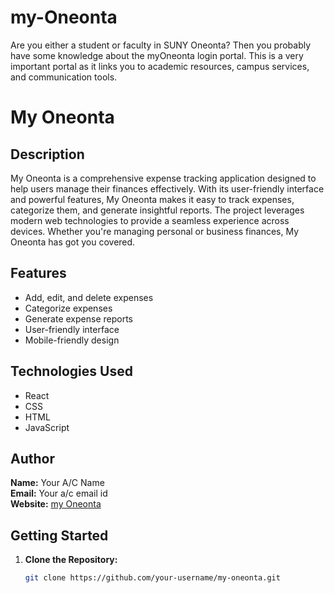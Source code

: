 # my-Oneonta
Are you either a student or faculty in SUNY Oneonta? Then you probably have some knowledge about the myOneonta login portal. This is a very important portal as it links you to academic resources, campus services, and communication tools.
# My Oneonta

## Description
My Oneonta is a comprehensive expense tracking application designed to help users manage their finances effectively. With its user-friendly interface and powerful features, My Oneonta makes it easy to track expenses, categorize them, and generate insightful reports. The project leverages modern web technologies to provide a seamless experience across devices. Whether you're managing personal or business finances, My Oneonta has got you covered.

## Features
- Add, edit, and delete expenses
- Categorize expenses
- Generate expense reports
- User-friendly interface
- Mobile-friendly design

## Technologies Used
- React
- CSS
- HTML
- JavaScript

## Author
**Name:** Your A/C Name  
**Email:** Your a/c email id  
**Website:** [my Oneonta](https://www.my-oneonta.com)

## Getting Started
1. **Clone the Repository:**
   ```bash
   git clone https://github.com/your-username/my-oneonta.git
